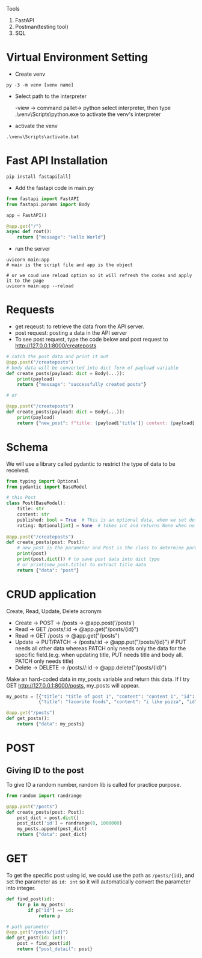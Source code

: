 Tools

1. FastAPI
2. Postman(testing tool)
3. SQL

# Virtual Environment Setting

* Create venv

```
py -3 -m venv [venv name]
```

* Select path to the interpreter

  -view -> command pallet-> python select interpreter, then type .\venv\Scripts\python.exe to activate the venv's interpreter

* activate the venv

```
.\venv\Scripts\activate.bat
```

# Fast API Installation

```
pip install fastapi[all]
```

* Add the fastapi code in main.py

```python
from fastapi import FastAPI
from fastapi.params import Body

app = FastAPI()

@app.get("/")
async def root():
    return {"message": "Hello World"}
```

* run the server

```
uvicorn main:app
# main is the script file and app is the object 

# or we coud use reload option so it will refresh the codes and apply it to the page
uvicorn main:app --reload
```

# Requests

* get reqeust: to retrieve the data from the API server.
* post request: posting a data in the API server
* To see post request, type the code below and post request to http://127.0.0.1:8000/createposts

```python
# catch the post data and print it out
@app.post("/createposts")
# body data will be converted into dict form of payload variable
def create_posts(payload: dict = Body(...)):
    print(payload)
    return {"message": "successfully created posts"}

# or

@app.post("/createposts")
def create_posts(payload: dict = Body(...)):
    print(payload)
    return {"new_post": f"title: {payload['title']} content: {payload['content']}"}
```

# Schema

We will use a library called pydantic to restrict the type of data to be received.

```python
from typing import Optional
from pydantic import BaseModel

# this Post 
class Post(BaseModel):
    title: str
    content: str
    published: bool = True  # This is an optional data, when we set default as True
	rating: Optional[int] = None  # takes int and returns None when no data received
        
@app.post("/createposts")
def create_posts(post: Post):
    # new_post is the parameter and Post is the class to determine parameter's type.
    print(post)
    print(post.dict()) # to save post data into dict type
    # or print(new_post.title) to extract title data
    return {"data": "post"}

```

# CRUD application

Create, Read, Update, Delete acronym

* Create -> POST -> /posts -> @app.post('/posts')
* Read -> GET /posts/:id -> @app.get("/posts/{id}")
* Read -> GET /posts -> @app.get("/posts")
* Update -> PUT/PATCH -> /posts/:id -> @app.put("/posts/{id}") # PUT needs all other data whereas PATCH only needs only the data for the specific field.(e.g. when updating title, PUT needs title and body all. PATCH only needs title)
* Delete -> DELETE -> /posts//:id -> @app.delete("/posts/{id}")



Make an hard-coded data in my_posts variable and return this data. If I try GET http://127.0.0.1:8000/posts, my_posts will appear.

```python
my_posts = [{"title": "title of post 1", "content": "content 1", "id": 1},
            {"title": "facorite foods", "content": "i like pizza", "id": 2}]

@app.get("/posts")
def get_posts():
    return {"data": my_posts}
```

# POST

## Giving ID to the post

To give ID a random number, random lib is called for practice purpose.

```python
from random import randrange

@app.post("/posts")
def create_posts(post: Post):
    post_dict = post.dict()
    post_dict['id'] = randrange(0, 1000000)
    my_posts.append(post_dict)
    return {"data": post_dict}
```

# GET

To get the specific post using id, we could use the path as `/posts/{id}`, and set the parameter as `id: int` so it will automatically convert the parameter into integer.

```python
def find_post(id):
    for p in my_posts:
        if p["id"] == id:
            return p

# path parameter
@app.get("/posts/{id}")
def get_post(id: int):
    post = find_post(id)
    return {"post_detail": post}
```

